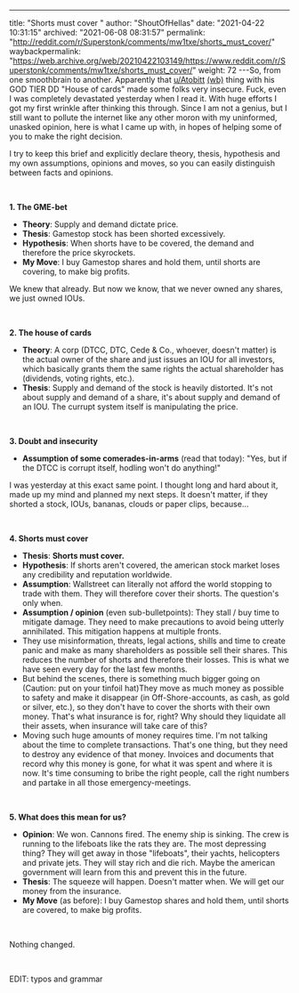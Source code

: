 ---
title: "Shorts must cover "
author: "ShoutOfHellas"
date: "2021-04-22 10:31:15"
archived: "2021-06-08 08:31:57"
permalink: "http://reddit.com/r/Superstonk/comments/mw1txe/shorts_must_cover/"
waybackpermalink: "https://web.archive.org/web/20210422103149/https://www.reddit.com/r/Superstonk/comments/mw1txe/shorts_must_cover/"
weight: 72
---So, from one smoothbrain to another. Apparently that [u/Atobitt](https://www.reddit.com/u/Atobitt/) [(wb)](https://www.reddit.com/u/Atobitt/) thing with his GOD TIER DD "House of cards" made some folks very insecure. Fuck, even I was completely devastated yesterday when I read it. With huge efforts I got my first wrinkle after thinking this through. Since I am not a genius, but I still want to pollute the internet like any other moron with my uninformed, unasked opinion, here is what I came up with, in hopes of helping some of you to make the right decision.


I try to keep this brief and explicitly declare theory, thesis, hypothesis and my own assumptions, opinions and moves, so you can easily distinguish between facts and opinions.


​


**1. The GME-bet**


* **Theory**: Supply and demand dictate price.
* **Thesis**: Gamestop stock has been shorted excessively.
* **Hypothesis**: When shorts have to be covered, the demand and therefore the price skyrockets.
* **My Move**: I buy Gamestop shares and hold them, until shorts are covering, to make big profits.


We knew that already. But now we know, that we never owned any shares, we just owned IOUs.


​


**2. The house of cards**


* **Theory**: A corp (DTCC, DTC, Cede & Co., whoever, doesn't matter) is the actual owner of the share and just issues an IOU for all investors, which basically grants them the same rights the actual shareholder has (dividends, voting rights, etc.).
* **Thesis**: Supply and demand of the stock is heavily distorted. It's not about supply and demand of a share, it's about supply and demand of an IOU. The currupt system itself is manipulating the price.


​


**3. Doubt and insecurity**


* **Assumption of some comerades-in-arms** (read that today): "Yes, but if the DTCC is corrupt itself, hodling won't do anything!"


I was yesterday at this exact same point. I thought long and hard about it, made up my mind and planned my next steps. It doesn't matter, if they shorted a stock, IOUs, bananas, clouds or paper clips, because...


​


**4. Shorts must cover**


* **Thesis**: **Shorts must cover.**
* **Hypothesis**: If shorts aren't covered, the american stock market loses any credibility and reputation worldwide.
* **Assumption**: Wallstreet can literally not afford the world stopping to trade with them. They will therefore cover their shorts. The question's only when.
* **Assumption / opinion** (even sub-bulletpoints): They stall / buy time to mitigate damage. They need to make precautions to avoid being utterly annihilated. This mitigation happens at multiple fronts.
* They use misinformation, threats, legal actions, shills and time to create panic and make as many shareholders as possible sell their shares. This reduces the number of shorts and therefore their losses. This is what we have seen every day for the last few months.
* But behind the scenes, there is something much bigger going on (Caution: put on your tinfoil hat)They move as much money as possible to safety and make it disappear (in Off-Shore-accounts, as cash, as gold or silver, etc.), so they don't have to cover the shorts with their own money. That's what insurance is for, right? Why should they liquidate all their assets, when insurance will take care of this?
* Moving such huge amounts of money requires time. I'm not talking about the time to complete transactions. That's one thing, but they need to destroy any evidence of that money. Invoices and documents that record why this money is gone, for what it was spent and where it is now. It's time consuming to bribe the right people, call the right numbers and partake in all those emergency-meetings.


​


**5. What does this mean for us?**


* **Opinion**: We won. Cannons fired. The enemy ship is sinking. The crew is running to the lifeboats like the rats they are. The most depressing thing? They will get away in those "lifeboats", their yachts, helicopters and private jets. They will stay rich and die rich. Maybe the american government will learn from this and prevent this in the future.
* **Thesis**: The squeeze will happen. Doesn't matter when. We will get our money from the insurance.
* **My Move** (as before): I buy Gamestop shares and hold them, until shorts are covered, to make big profits.


​


Nothing changed.


​


EDIT: typos and grammar

